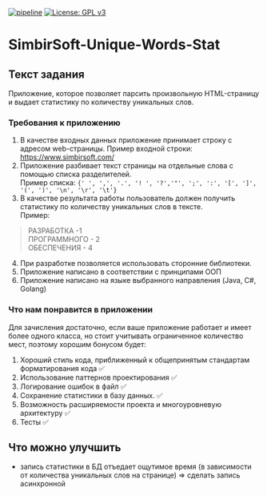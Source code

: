 [![pipeline](https://github.com/rmksrv/simbirsoft-unique-words-stat/actions/workflows/pipeline.yml/badge.svg)](https://github.com/rmksrv/simbirsoft-unique-words-stat/actions/workflows/pipeline.yml)
[![License: GPL v3](https://img.shields.io/badge/License-GPLv3-blue.svg)](https://www.gnu.org/licenses/gpl-3.0)

# SimbirSoft-Unique-Words-Stat

## Текст задания

Приложение, которое позволяет парсить произвольную HTML-страницу и выдает статистику по
количеству уникальных слов.

### Требования к приложению

1. В качестве входных данных приложение принимает строку с адресом
web-страницы. Пример входной строки: https://www.simbirsoft.com/
2. Приложение разбивает текст страницы на отдельные слова с помощью
списка разделителей.\
   Пример списка:
```{' ', ',', '.', '! ', '?','"', ';', ':', '[', ']', '(', ')', '\n', '\r', '\t'}```
3. В качестве результата работы пользователь должен получить статистику по
количеству уникальных слов в тексте.\
Пример:
> РАЗРАБОТКА -1 \
  ПРОГРАММНОГО - 2\
  ОБЕСПЕЧЕНИЯ - 4
4. При разработке позволяется использовать сторонние библиотеки.
5. Приложение написано в соответствии с принципами ООП
6. Приложение написано на языке выбранного направления (Java, C#, Golang)


### Что нам понравится в приложении
Для зачисления достаточно, если ваше приложение работает и
имеет более одного класса, но стоит учитывать ограниченное количество мест, поэтому
хорошим бонусом будет:

1. Хороший стиль кода, приближенный к общепринятым стандартам
форматирования кода ✅
2. Использование паттернов проектирования ✅
3. Логирование ошибок в файл ✅
4. Сохранение статистики в базу данных. ✅
5. Возможность расширяемости проекта и многоуровневую архитектуру ✅
6. Тесты ✅

## Что можно улучшить

- запись статистики в БД отъедает ощутимое время (в зависимости от количества уникальных слов на странице) => сделать запись асинхронной
